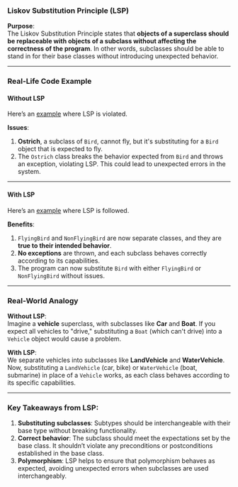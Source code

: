 ### Liskov Substitution Principle (LSP)

**Purpose**:  
The Liskov Substitution Principle states that **objects of a superclass should be replaceable with objects of a subclass without affecting the correctness of the program**. In other words, subclasses should be able to stand in for their base classes without introducing unexpected behavior.

---

### Real-Life Code Example

#### Without LSP  
Here’s an [example](https://github.com/dharmarajrdr/SOLID-Principles/blob/main/3.%20Liskov%20Substitution%20Principle/WithoutLSP.java) where LSP is violated.

**Issues**:  
1. **Ostrich**, a subclass of `Bird`, cannot fly, but it's substituting for a `Bird` object that is expected to fly.
2. The `Ostrich` class breaks the behavior expected from `Bird` and throws an exception, violating LSP. This could lead to unexpected errors in the system.

---

#### With LSP  
Here’s an [example](https://github.com/dharmarajrdr/SOLID-Principles/blob/main/3.%20Liskov%20Substitution%20Principle/WithLSP.java) where LSP is followed.

**Benefits**:  
1. `FlyingBird` and `NonFlyingBird` are now separate classes, and they are **true to their intended behavior**.
2. **No exceptions** are thrown, and each subclass behaves correctly according to its capabilities.
3. The program can now substitute `Bird` with either `FlyingBird` or `NonFlyingBird` without issues.

---

### Real-World Analogy  

**Without LSP**:  
Imagine a **vehicle** superclass, with subclasses like **Car** and **Boat**. If you expect all vehicles to "drive," substituting a `Boat` (which can't drive) into a `Vehicle` object would cause a problem.

**With LSP**:  
We separate vehicles into subclasses like **LandVehicle** and **WaterVehicle**. Now, substituting a `LandVehicle` (car, bike) or `WaterVehicle` (boat, submarine) in place of a `Vehicle` works, as each class behaves according to its specific capabilities.

---

### Key Takeaways from LSP:
1. **Substituting subclasses**: Subtypes should be interchangeable with their base type without breaking functionality.
2. **Correct behavior**: The subclass should meet the expectations set by the base class. It shouldn’t violate any preconditions or postconditions established in the base class.
3. **Polymorphism**: LSP helps to ensure that polymorphism behaves as expected, avoiding unexpected errors when subclasses are used interchangeably.
